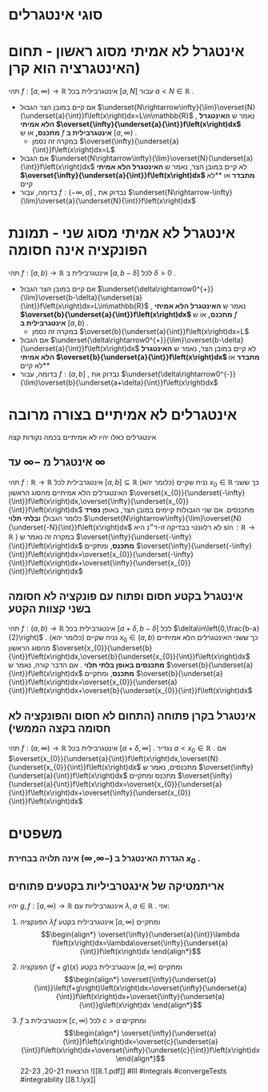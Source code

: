 # סוגי אינטגרלים 
 
# אינטגרל לא אמיתי **מסוג ראשון** - תחום האינטגרציה הוא קרן) 
 תהי $f:\left[a,\infty\right)\rightarrow\mathbb{R}$ אינטגרבילית בכל $\left[a,N\right]$ עבור $a<N\in\mathbb{R}$ . 
 
* אם קיים במובן הצר הגבול $\underset{N\rightarrow\infty}{\lim}\overset{N}{\underset{a}{\int}}f\left(x\right)dx=L\in\mathbb{R}$ , נאמר ש **האינטגרל הלא אמיתי $\overset{\infty}{\underset{a}{\int}}f\left(x\right)dx$ מתכנס,** או ש $f$ **אינטגרבילית ב** $\left[a,\infty\right)$ . 
	* במקרה זה נסמן $\overset{\infty}{\underset{a}{\int}}f\left(x\right)dx=L$ 
* אם הגבול $\underset{N\rightarrow\infty}{\lim}\overset{N}{\underset{a}{\int}}f\left(x\right)dx$ לא קיים במובן הצר, נאמר ש **האינטגרל הלא אמיתי $\overset{\infty}{\underset{a}{\int}}f\left(x\right)dx$ מתבדר** או **לא קיים 
* בדומה, עבור $f:\left(-\infty,a\right]$ , נבדוק את $\underset{N\rightarrow-\infty}{\lim}\overset{a}{\underset{N}{\int}}f\left(x\right)dx$ 
 
# אינטגרל לא אמיתי **מסוג שני -** תמונת הפונקציה אינה חסומה 
 תהי $f:\left[a,b\right)\rightarrow\mathbb{R}$ אינטגרבילית ב $\left[a,b-\delta\right]$ לכל $\delta>0$ . 
 * אם קיים במובן הצר הגבול $\underset{\delta\rightarrow0^{+}}{\lim}\overset{b-\delta}{\underset{a}{\int}}f\left(x\right)dx=L\in\mathbb{R}$ , נאמר ש **האינטגרל הלא אמיתי $\overset{b}{\underset{a}{\int}}f\left(x\right)dx$ מתכנס,** או ש $f$ **אינטגרבילית ב** $\left[a,b\right)$ . 
	 * במקרה זה נסמן $\overset{b}{\underset{a}{\int}}f\left(x\right)dx=L$ 
 *  אם הגבול $\underset{\delta\rightarrow0^{+}}{\lim}\overset{b-\delta}{\underset{a}{\int}}f\left(x\right)dx$ לא קיים במובן הצר, נאמר ש **האינטגרל הלא אמיתי $\overset{b}{\underset{a}{\int}}f\left(x\right)dx$ מתבדר** או **לא קיים 
 * בדומה, עבור $f:\left(a,b\right]$ , נבדוק את $\underset{\delta\rightarrow0^{-}}{\lim}\overset{b}{\underset{a+\delta}{\int}}f\left(x\right)dx$ 
 
# אינטגרלים לא אמיתיים **בצורה מרובה** 
 אינטגרלים כאלו יהיו לא אמיתיים בכמה נקודות קצה 
 
## אינטגרל מ $-\infty$ עד $\infty$ 
 תהי $f:\mathbb{R}\rightarrow\mathbb{R}$ אינטגרבילית לכל $\left[a,b\right]\subseteq\mathbb{R}$ 
 נניח שקיים (כלומר יהא) $x_{0}\in\mathbb{R}$ כך ששני האינטגרלים הלא אמיתיים מהסוג הראשון $\overset{x_{0}}{\underset{-\infty}{\int}}f\left(x\right)dx,\overset{\infty}{\underset{x_{0}}{\int}}f\left(x\right)dx$ מתכנסים. 
 אם שני הגבולות קיימים במובן הצר, באופן **נפרד ובלתי תלוי** 
	 (כלומר הגבול $\underset{N\rightarrow\infty}{\lim}\overset{N}{\underset{-N}{\int}}f\left(x\right)dx$ לא רלוונטי בבדיקה זו-ד״נ היא $\sin:\mathbb{R}\rightarrow\mathbb{R}$ ) 
 במקרה זה נאמר ש $\overset{\infty}{\underset{-\infty}{\int}}f\left(x\right)dx$ **מתכנס**, ומתקיים $\overset{\infty}{\underset{-\infty}{\int}}f\left(x\right)dx=\overset{x_{0}}{\underset{-\infty}{\int}}f\left(x\right)dx+\overset{\infty}{\underset{x_{0}}{\int}}f\left(x\right)dx$ 
 
## אינטגרל בקטע חסום ופתוח עם פונקציה לא חסומה בשני קצוות הקטע 
 תהי $f:\left(a,b\right)\rightarrow\mathbb{R}$ אינטגרבילית בכל $\left[a+\delta,b-\delta\right]$ לכל $\delta\in\left(0,\frac{b-a}{2}\right)$ . 
 נניח שקיים (כלומר יהא) $x_{0}\in\left(a,b\right)$ כך ששני האינטגרלים הלא אמיתיים מהסוג הראשון $\overset{x_{0}}{\underset{b}{\int}}f\left(x\right)dx,\overset{b}{\underset{x_{0}}{\int}}f\left(x\right)dx$ **מתכנסים באופן בלתי תלוי** . 
 אם הדבר קורה, נאמר ש $\overset{b}{\underset{a}{\int}}f\left(x\right)dx$ **מתכנס**, ומתקיים $\overset{b}{\underset{a}{\int}}f\left(x\right)dx=\overset{x_{0}}{\underset{a}{\int}}f\left(x\right)dx+\overset{b}{\underset{x_{0}}{\int}}f\left(x\right)dx$ 
 
## אינטגרל בקרן פתוחה (התחום לא חסום והפונקציה לא חסומה בקצה הממשי) 
 תהי $f:\left(a,\infty\right)\rightarrow\mathbb{R}$ אינטגרבילית בכל $\left[a+\delta,\infty\right]$ . נגדיר $a<x_{0}\in\mathbb{R}$ . אם $\overset{x_{0}}{\underset{a}{\int}}f\left(x\right)dx,\overset{N}{\underset{x_{0}}{\int}}f\left(x\right)dx$ מתכנסים, 
 נאמר ש $\overset{\infty}{\underset{a}{\int}}f\left(x\right)dx$ מתכנס ומתקיים $\overset{\infty}{\underset{a}{\int}}f\left(x\right)dx=\overset{x_{0}}{\underset{a}{\int}}f\left(x\right)dx+\overset{\infty}{\underset{x_{0}}{\int}}f\left(x\right)dx$ 
 
# משפטים 
 
### הגדרת האינטגרל ב $\left(-\infty,\infty\right)$ אינה תלויה בבחירת $x_{0}$ . 

## אריתמטיקה של אינגטרביליות בקטעים פתוחים 
יהיו $g,f:\left[a,\infty\right)\rightarrow\mathbb{R}$ אינטגרביליות עם $\lambda,a\in\mathbb{R}$ . אזי: 
1. הפונקציה $\lambda f$ אינטגרבילית בקטע $\left[a,\infty\right)$ ומתקיים $$\begin{align*} \overset{\infty}{\underset{a}{\int}}\lambda f\left(x\right)dx=\lambda\overset{\infty}{\underset{a}{\int}}f\left(x\right)dx \end{align*}$$
2. הפונקציה $\left(f+g\right)\left(x\right)$ אינטגרבילית בקטע $\left[a,\infty\right)$ ומתקיים $$\begin{align*} \overset{\infty}{\underset{a}{\int}}\left(f+g\right)\left(x\right)dx=\overset{\infty}{\underset{a}{\int}}f\left(x\right)dx+\overset{\infty}{\underset{a}{\int}}g\left(x\right)dx \end{align*}$$
 
3. $f$ אינטגרבילית ב $\left[c,\infty\right)$ לכל $c>a$ ומתקיים  $$\begin{align*} \overset{\infty}{\underset{a}{\int}}f\left(x\right)dx=\overset{c}{\underset{a}{\int}}f\left(x\right)dx+\overset{\infty}{\underset{c}{\int}}f\left(x\right)dx \end{align*}$$
הרצאות 20-21, 22-23
![[8.1.pdf]]
#III #integrals #convergeTests #integrability
[[8.1.lyx]]
